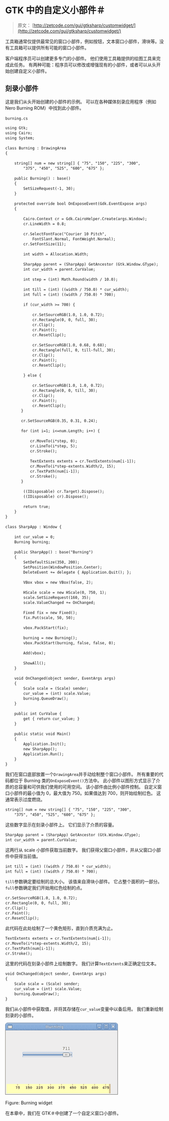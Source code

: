 # GTK 中的自定义小部件＃

> 原文： [http://zetcode.com/gui/gtksharp/customwidget/](http://zetcode.com/gui/gtksharp/customwidget/)

工具箱通常仅提供最常见的窗口小部件，例如按钮，文本窗口小部件，滑块等。没有工具箱可以提供所有可能的窗口小部件。

客户端程序员可以创建更多专门的小部件。 他们使用工具箱提供的绘图工具来完成此任务。 有两种可能：程序员可以修改或增强现有的小部件，或者可以从头开始创建自定义小部件。

## 刻录小部件

这是我们从头开始创建的小部件的示例。 可以在各种媒体刻录应用程序（例如 Nero Burning ROM）中找到此小部件。

`burning.cs`

```
using Gtk;
using Cairo;
using System;

class Burning : DrawingArea
{

    string[] num = new string[] { "75", "150", "225", "300", 
        "375", "450", "525", "600", "675" };

    public Burning() : base()
    {
        SetSizeRequest(-1, 30);
    }

    protected override bool OnExposeEvent(Gdk.EventExpose args)
    {

        Cairo.Context cr = Gdk.CairoHelper.Create(args.Window);
        cr.LineWidth = 0.8;

        cr.SelectFontFace("Courier 10 Pitch", 
            FontSlant.Normal, FontWeight.Normal);
        cr.SetFontSize(11);

        int width = Allocation.Width;

        SharpApp parent = (SharpApp) GetAncestor (Gtk.Window.GType);        
        int cur_width = parent.CurValue;

        int step = (int) Math.Round(width / 10.0);

        int till = (int) ((width / 750.0) * cur_width);
        int full = (int) ((width / 750.0) * 700);

        if (cur_width >= 700) {

            cr.SetSourceRGB(1.0, 1.0, 0.72);
            cr.Rectangle(0, 0, full, 30);
            cr.Clip();
            cr.Paint();
            cr.ResetClip();

            cr.SetSourceRGB(1.0, 0.68, 0.68);
            cr.Rectangle(full, 0, till-full, 30);    
            cr.Clip();
            cr.Paint();
            cr.ResetClip();

        } else { 

            cr.SetSourceRGB(1.0, 1.0, 0.72);
            cr.Rectangle(0, 0, till, 30);
            cr.Clip();
            cr.Paint();
            cr.ResetClip();
       }  

       cr.SetSourceRGB(0.35, 0.31, 0.24);

       for (int i=1; i<=num.Length; i++) {

           cr.MoveTo(i*step, 0);
           cr.LineTo(i*step, 5);    
           cr.Stroke();

           TextExtents extents = cr.TextExtents(num[i-1]);
           cr.MoveTo(i*step-extents.Width/2, 15);
           cr.TextPath(num[i-1]);
           cr.Stroke();
       }

        ((IDisposable) cr.Target).Dispose();                                      
        ((IDisposable) cr).Dispose();

        return true;
    }
}

class SharpApp : Window {

    int cur_value = 0;
    Burning burning;

    public SharpApp() : base("Burning")
    {
        SetDefaultSize(350, 200);
        SetPosition(WindowPosition.Center);
        DeleteEvent += delegate { Application.Quit(); };

        VBox vbox = new VBox(false, 2);

        HScale scale = new HScale(0, 750, 1);
        scale.SetSizeRequest(160, 35);
        scale.ValueChanged += OnChanged;

        Fixed fix = new Fixed();
        fix.Put(scale, 50, 50);

        vbox.PackStart(fix);

        burning = new Burning();
        vbox.PackStart(burning, false, false, 0);

        Add(vbox);

        ShowAll();
    }

    void OnChanged(object sender, EventArgs args)
    {
        Scale scale = (Scale) sender;
        cur_value = (int) scale.Value;
        burning.QueueDraw();
    }

    public int CurValue {
        get { return cur_value; }
    }

    public static void Main()
    {
        Application.Init();
        new SharpApp();
        Application.Run();
    }
}

```

我们在窗口底部放置一个`DrawingArea`并手动绘制整个窗口小部件。 所有重要的代码都位于 Burning 类的`OnExposeEvent()`方法中。 此小部件以图形方式显示了介质的总容量和可供我们使用的可用空间。 该小部件由比例小部件控制。 自定义窗口小部件的最小值为 0，最大值为 750。如果值达到 700，则开始绘制红色。 这通常表示过度燃烧。

```
string[] num = new string[] { "75", "150", "225", "300", 
    "375", "450", "525", "600", "675" };

```

这些数字显示在刻录小部件上。 它们显示了介质的容量。

```
SharpApp parent = (SharpApp) GetAncestor (Gtk.Window.GType);        
int cur_width = parent.CurValue;

```

这两行从 scale 小部件获取当前数字。 我们获得父窗口小部件，并从父窗口小部件中获得当前值。

```
int till = (int) ((width / 750.0) * cur_width);
int full = (int) ((width / 750.0) * 700);

```

`till`参数确定要绘制的总大小。 该值来自滑块小部件。 它占整个面积的一部分。 `full`参数确定我们开始用红色绘制的点。

```
cr.SetSourceRGB(1.0, 1.0, 0.72);
cr.Rectangle(0, 0, full, 30);
cr.Clip();
cr.Paint();
cr.ResetClip();

```

此代码在此处绘制了一个黄色矩形，直到介质充满为止。

```
TextExtents extents = cr.TextExtents(num[i-1]);
cr.MoveTo(i*step-extents.Width/2, 15);
cr.TextPath(num[i-1]);
cr.Stroke();

```

这里的代码在刻录小部件上绘制数字。 我们计算`TextExtents`来正确定位文本。

```
void OnChanged(object sender, EventArgs args)
{
    Scale scale = (Scale) sender;
    cur_value = (int) scale.Value;
    burning.QueueDraw();
}

```

我们从小部件中获取值，并将其存储在`cur_value`变量中以备后用。 我们重新绘制刻录的小部件。

![Burning widget](img/e2235d128fceb509a7f7200eb41349a0.jpg)

Figure: Burning widget

在本章中，我们在 GTK＃中创建了一个自定义窗口小部件。